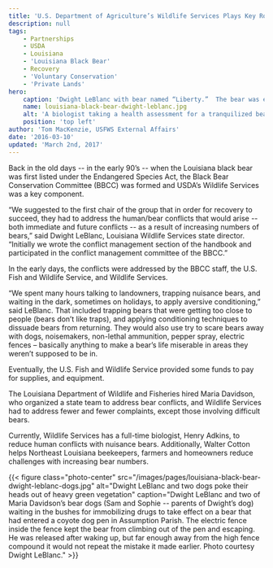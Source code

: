 ```yaml
---
title: 'U.S. Department of Agriculture’s Wildlife Services Plays Key Role in Louisiana Black Bear Recovery'
description: null
tags:
    - Partnerships
    - USDA
    - Louisiana
    - 'Louisiana Black Bear'
    - Recovery
    - 'Voluntary Conservation'
    - 'Private Lands'
hero:
    caption: 'Dwight LeBlanc with bear named “Liberty.”  The bear was eating watermelons and corn and overturning beehives near Woodville, Wilkinson County, MS. Photo courtesy of Dwight LeBlanc.'
    name: louisiana-black-bear-dwight-leblanc.jpg
    alt: 'A biologist taking a health assessment for a tranquilized bear'
    position: 'top left'
author: 'Tom MacKenzie, USFWS External Affairs'
date: '2016-03-10'
updated: 'March 2nd, 2017'
---
```


Back in the old days -- in the early 90’s -- when the Louisiana black bear was first listed under the Endangered Species Act, the Black Bear Conservation Committee (BBCC) was formed and USDA’s Wildlife Services was a key component.

“We suggested to the first chair of the group that in order for recovery to succeed, they had to address the human/bear conflicts that would arise -- both immediate and future conflicts -- as a result of increasing numbers of bears,” said Dwight LeBlanc, Louisiana Wildlife Services state director.  “Initially we wrote the conflict management section of the handbook and participated in the conflict management committee of the BBCC.”

In the early days, the conflicts were addressed by the BBCC staff, the U.S. Fish and Wildlife Service, and Wildlife Services.

“We spent many hours talking to landowners, trapping nuisance bears, and waiting in the dark, sometimes on holidays, to apply aversive conditioning,” said LeBlanc.  That included trapping bears that were getting too close to people (bears don’t like traps), and applying conditioning techniques to dissuade bears from returning.  They would also use try to scare bears away with dogs, noisemakers, non-lethal ammunition, pepper spray, electric fences – basically anything to make a bear’s life miserable in areas they weren’t supposed to be in.

Eventually, the U.S. Fish and Wildlife Service provided some funds to pay for supplies, and equipment.

The Louisiana Department of Wildlife and Fisheries hired Maria Davidson, who organized a state team to address bear conflicts, and Wildlife Services had to address fewer and fewer complaints, except those involving difficult bears.

Currently, Wildlife Services has a full-time biologist, Henry Adkins, to reduce human conflicts with nuisance bears.  Additionally, Walter Cotton helps Northeast Louisiana beekeepers, farmers and homeowners reduce challenges with increasing bear numbers.

{{< figure class="photo-center" src="/images/pages/louisiana-black-bear-dwight-leblanc-dogs.jpg" alt="Dwight LeBlanc and two dogs poke their heads out of heavy green vegetation" caption="Dwight LeBlanc and two of Maria Davidson’s bear dogs (Sam and Sophie -- parents of Dwight’s dog) waiting in the bushes for immobilizing drugs to take effect on a bear that had entered a coyote dog pen in Assumption Parish.  The electric fence inside the fence kept the bear from climbing out of the pen and escaping.  He was released after waking up, but far enough away from the high fence compound it would not repeat the mistake it made earlier. Photo courtesy Dwight LeBlanc." >}}
